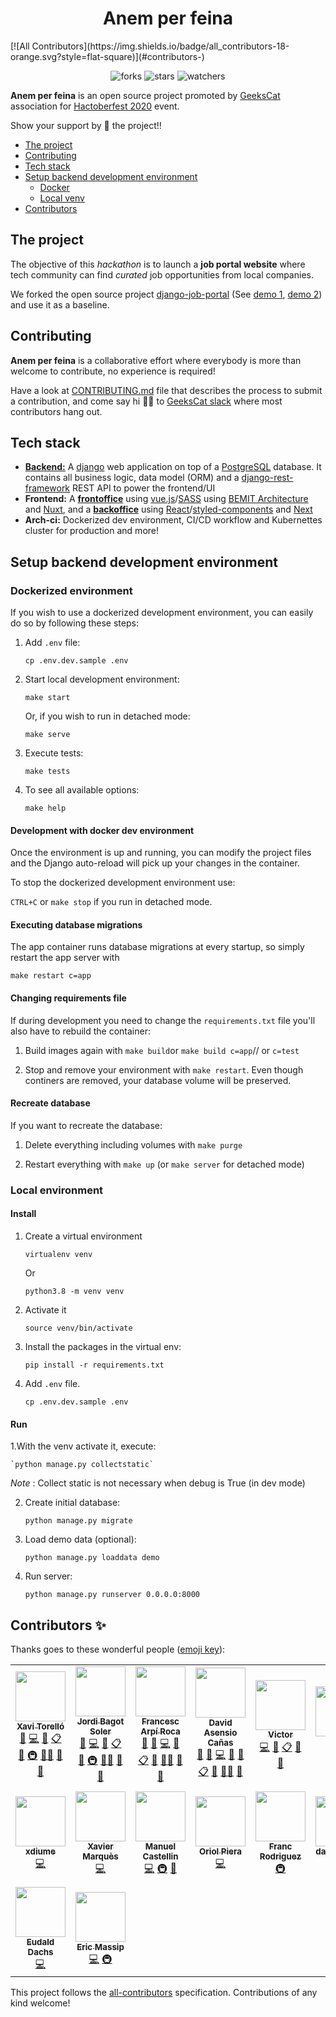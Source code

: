 <h1 align="center">Anem per feina</h1>
<!-- ALL-CONTRIBUTORS-BADGE:START - Do not remove or modify this section -->
[![All Contributors](https://img.shields.io/badge/all_contributors-18-orange.svg?style=flat-square)](#contributors-)
<!-- ALL-CONTRIBUTORS-BADGE:END -->
<p align="center">
    <img alt="forks" src="https://img.shields.io/github/forks/GeeksCAT/anem-per-feina?label=Forks&style=social"/>
    <img alt="stars" src="https://img.shields.io/github/stars/GeeksCAT/anem-per-feina?style=social"/>
    <img alt="watchers" src="https://img.shields.io/github/watchers/GeeksCAT/anem-per-feina?style=social"/>
</p>

**Anem per feina** is an open source project promoted by [GeeksCat](https://geekscat.org/) association for [Hactoberfest 2020](https://hacktoberfest.geekscat.org/) event.

Show your support by 🌟 the project!!

* [The project](#the-project)
* [Contributing](#contributing)
* [Tech stack](#tech-stack)
* [Setup backend development environment](#setup-backend-development-environment)
  * [Docker](#docker)
  * [Local venv](#local-venv)
* [Contributors](#contributors)

<a name="the-project"></a>
## The project

The objective of this _hackathon_ is to launch a **job portal website** where tech community can find _curated_ job opportunities from local companies.

We forked the open source project [django-job-portal](https://github.com/manjurulhoque/django-job-portal) (See [demo 1](https://django-portal.herokuapp.com/), [demo 2](http://jobs.manjurulhoque.com/)) and use it as a baseline.


<a name="contributing"></a>
## Contributing

**Anem per feina** is a collaborative effort where everybody is more than welcome to contribute, no experience is required!

Have a look at [CONTRIBUTING.md](CONTRIBUTING.md) file that describes the process to submit a contribution, and come say hi 👋👋 to [GeeksCat slack](https://geekscat.slack.com) where most contributors hang out.

<a name="tech-stack"></a>
## Tech stack

* **[Backend:](https://github.com/GeeksCAT/anem-per-feina)** A [django](https://www.djangoproject.com/) web application on top of a [PostgreSQL](https://www.postgresql.org/) database. It contains all business logic, data model (ORM) and a [django-rest-framework](https://www.django-rest-framework.org/) REST API to power the frontend/UI
* **Frontend:** A **[frontoffice](https://github.com/GeeksCAT/anem-per-feina-frontoffice)** using [vue.js](https://vuejs.org/)/[SASS](https://sass-lang.com/) using [BEMIT Architecture](https://csswizardry.com/2015/08/bemit-taking-the-bem-naming-convention-a-step-further/) and [Nuxt](https://nuxtjs.org/), and a **[backoffice](https://github.com/GeeksCAT/anem-per-feina-backoffice)** using [React](https://reactjs.org/)/[styled-components](https://styled-components.com/) and [Next](https://nextjs.org/)
* **Arch-ci:** Dockerized dev environment, CI/CD workflow and Kubernettes cluster for production and more!

<a name="setup-backend-development-environment"></a>
## Setup backend development environment

<a name="docker"></a>
### Dockerized environment

If you wish to use a dockerized development environment, you can easily do so by following these steps:

1. Add `.env` file:

    `cp .env.dev.sample .env`

2. Start local development environment:

    `make start`

    Or, if you wish to run in detached mode:

   `make serve`

3. Execute tests:

    `make tests`

4. To see all available options:

    `make help`

#### Development with docker dev environment

Once the environment is up and running, you can modify the project files and the
Django auto-reload will pick up your changes in the container.

To stop the dockerized development environment use:

`CTRL+C` or `make stop` if you run in detached mode.

#### Executing database migrations

The app container runs database migrations at every startup, so simply restart the app server with

`make restart c=app`

#### Changing requirements file

If during development you need to change the `requirements.txt` file you'll also have to rebuild the container:

1. Build images again with `make build`or `make build c=app`// or `c=test`

2. Stop and remove your environment with `make restart`. Even though continers are removed, your database volume will be preserved.

#### Recreate database

If you want to recreate the database:

1. Delete everything including volumes with `make purge`

2. Restart everything with `make up` (or `make server` for detached mode)

<a name="local-venv"></a>
### Local environment

#### Install

1. Create a virtual environment

    `virtualenv venv`

    Or

    `python3.8 -m venv venv`

2. Activate it

    `source venv/bin/activate`

3. Install the packages in the virtual env:

    `pip install -r requirements.txt`

4. Add `.env` file.

    `cp .env.dev.sample .env`

#### Run

1.With the venv activate it, execute:

    `python manage.py collectstatic`

*Note* : Collect static is not necessary when debug is True (in dev mode)

2. Create initial database:

    `python manage.py migrate`


3. Load demo data (optional):

    `python manage.py loaddata demo`

4. Run server:

    `python manage.py runserver 0.0.0.0:8000`

<a name="contributors"></a>
## Contributors ✨

Thanks goes to these wonderful people ([emoji key](https://allcontributors.org/docs/en/emoji-key)):

<!-- ALL-CONTRIBUTORS-LIST:START - Do not remove or modify this section -->
<!-- prettier-ignore-start -->
<!-- markdownlint-disable -->
<table>
  <tr>
    <td align="center"><a href="http://xaviertorello.cat/"><img src="https://avatars3.githubusercontent.com/u/8709244?v=4?s=80" width="80px;" alt=""/><br /><sub><b>Xavi Torelló</b></sub></a><br /><a href="#question-XaviTorello" title="Answering Questions">💬</a> <a href="https://github.com/GeeksCat/anem-per-feina/commits?author=XaviTorello" title="Code">💻</a> <a href="https://github.com/GeeksCat/anem-per-feina/commits?author=XaviTorello" title="Documentation">📖</a> <a href="#eventOrganizing-XaviTorello" title="Event Organizing">📋</a> <a href="#ideas-XaviTorello" title="Ideas, Planning, & Feedback">🤔</a> <a href="#infra-XaviTorello" title="Infrastructure (Hosting, Build-Tools, etc)">🚇</a> <a href="#mentoring-XaviTorello" title="Mentoring">🧑‍🏫</a> <a href="#projectManagement-XaviTorello" title="Project Management">📆</a> <a href="https://github.com/GeeksCat/anem-per-feina/pulls?q=is%3Apr+reviewed-by%3AXaviTorello" title="Reviewed Pull Requests">👀</a></td>
    <td align="center"><a href="https://github.com/jbagot"><img src="https://avatars1.githubusercontent.com/u/11691527?v=4?s=80" width="80px;" alt=""/><br /><sub><b>Jordi Bagot Soler</b></sub></a><br /><a href="#question-jbagot" title="Answering Questions">💬</a> <a href="https://github.com/GeeksCat/anem-per-feina/commits?author=jbagot" title="Code">💻</a> <a href="https://github.com/GeeksCat/anem-per-feina/commits?author=jbagot" title="Documentation">📖</a> <a href="#eventOrganizing-jbagot" title="Event Organizing">📋</a> <a href="#ideas-jbagot" title="Ideas, Planning, & Feedback">🤔</a> <a href="#infra-jbagot" title="Infrastructure (Hosting, Build-Tools, etc)">🚇</a> <a href="#mentoring-jbagot" title="Mentoring">🧑‍🏫</a> <a href="#projectManagement-jbagot" title="Project Management">📆</a> <a href="https://github.com/GeeksCat/anem-per-feina/pulls?q=is%3Apr+reviewed-by%3Ajbagot" title="Reviewed Pull Requests">👀</a></td>
    <td align="center"><a href="https://github.com/francescarpi"><img src="https://avatars0.githubusercontent.com/u/287872?v=4?s=80" width="80px;" alt=""/><br /><sub><b>Francesc Arpí Roca</b></sub></a><br /><a href="#question-francescarpi" title="Answering Questions">💬</a> <a href="https://github.com/GeeksCat/anem-per-feina/issues?q=author%3Afrancescarpi" title="Bug reports">🐛</a> <a href="https://github.com/GeeksCat/anem-per-feina/commits?author=francescarpi" title="Code">💻</a> <a href="https://github.com/GeeksCat/anem-per-feina/commits?author=francescarpi" title="Documentation">📖</a> <a href="#eventOrganizing-francescarpi" title="Event Organizing">📋</a> <a href="#ideas-francescarpi" title="Ideas, Planning, & Feedback">🤔</a> <a href="#mentoring-francescarpi" title="Mentoring">🧑‍🏫</a> <a href="#projectManagement-francescarpi" title="Project Management">📆</a> <a href="https://github.com/GeeksCat/anem-per-feina/pulls?q=is%3Apr+reviewed-by%3Afrancescarpi" title="Reviewed Pull Requests">👀</a></td>
    <td align="center"><a href="https://github.com/d-asensio"><img src="https://avatars2.githubusercontent.com/u/13970905?v=4?s=80" width="80px;" alt=""/><br /><sub><b>David Asensio Cañas</b></sub></a><br /><a href="#question-d-asensio" title="Answering Questions">💬</a> <a href="https://github.com/GeeksCat/anem-per-feina/issues?q=author%3Ad-asensio" title="Bug reports">🐛</a> <a href="https://github.com/GeeksCat/anem-per-feina/commits?author=d-asensio" title="Code">💻</a> <a href="#design-d-asensio" title="Design">🎨</a> <a href="https://github.com/GeeksCat/anem-per-feina/commits?author=d-asensio" title="Documentation">📖</a> <a href="#eventOrganizing-d-asensio" title="Event Organizing">📋</a> <a href="#ideas-d-asensio" title="Ideas, Planning, & Feedback">🤔</a> <a href="#mentoring-d-asensio" title="Mentoring">🧑‍🏫</a> <a href="https://github.com/GeeksCat/anem-per-feina/pulls?q=is%3Apr+reviewed-by%3Ad-asensio" title="Reviewed Pull Requests">👀</a></td>
    <td align="center"><a href="https://www.victormartingarcia.com/"><img src="https://avatars1.githubusercontent.com/u/659832?v=4?s=80" width="80px;" alt=""/><br /><sub><b>Victor</b></sub></a><br /><a href="https://github.com/GeeksCat/anem-per-feina/commits?author=victormartingarcia" title="Code">💻</a> <a href="https://github.com/GeeksCat/anem-per-feina/commits?author=victormartingarcia" title="Documentation">📖</a> <a href="#eventOrganizing-victormartingarcia" title="Event Organizing">📋</a> <a href="#ideas-victormartingarcia" title="Ideas, Planning, & Feedback">🤔</a> <a href="https://github.com/GeeksCat/anem-per-feina/pulls?q=is%3Apr+reviewed-by%3Avictormartingarcia" title="Reviewed Pull Requests">👀</a></td>
    <td align="center"><a href="https://github.com/fullonic"><img src="https://avatars3.githubusercontent.com/u/13336073?v=4?s=80" width="80px;" alt=""/><br /><sub><b>dbf</b></sub></a><br /><a href="https://github.com/GeeksCat/anem-per-feina/commits?author=fullonic" title="Code">💻</a> <a href="https://github.com/GeeksCat/anem-per-feina/pulls?q=is%3Apr+reviewed-by%3Afullonic" title="Reviewed Pull Requests">👀</a></td>
    <td align="center"><a href="https://github.com/ytturi"><img src="https://avatars2.githubusercontent.com/u/8191681?v=4?s=80" width="80px;" alt=""/><br /><sub><b>Ytturi</b></sub></a><br /><a href="https://github.com/GeeksCat/anem-per-feina/commits?author=ytturi" title="Code">💻</a> <a href="#ideas-ytturi" title="Ideas, Planning, & Feedback">🤔</a> <a href="#infra-ytturi" title="Infrastructure (Hosting, Build-Tools, etc)">🚇</a> <a href="https://github.com/GeeksCat/anem-per-feina/pulls?q=is%3Apr+reviewed-by%3Aytturi" title="Reviewed Pull Requests">👀</a></td>
    <td align="center"><a href="https://github.com/dguillen12"><img src="https://avatars0.githubusercontent.com/u/71018943?v=4?s=80" width="80px;" alt=""/><br /><sub><b>Didac Guillen</b></sub></a><br /><a href="https://github.com/GeeksCat/anem-per-feina/commits?author=dguillen12" title="Code">💻</a> <a href="#infra-dguillen12" title="Infrastructure (Hosting, Build-Tools, etc)">🚇</a></td>
  </tr>
  <tr>
    <td align="center"><a href="https://github.com/xdiume"><img src="https://avatars1.githubusercontent.com/u/72464185?v=4?s=80" width="80px;" alt=""/><br /><sub><b>xdiume</b></sub></a><br /><a href="https://github.com/GeeksCat/anem-per-feina/commits?author=xdiume" title="Code">💻</a></td>
    <td align="center"><a href="https://avatars.githubusercontent.com/u/6842807"><img src="https://avatars2.githubusercontent.com/u/6842807?v=4?s=80" width="80px;" alt=""/><br /><sub><b>Xavier Marquès</b></sub></a><br /><a href="https://github.com/GeeksCat/anem-per-feina/commits?author=wolframtheta" title="Code">💻</a></td>
    <td align="center"><a href="https://www.linkedin.com/in/castellinmanuel/"><img src="https://avatars2.githubusercontent.com/u/2655072?v=4?s=80" width="80px;" alt=""/><br /><sub><b>Manuel Castellin</b></sub></a><br /><a href="https://github.com/GeeksCat/anem-per-feina/commits?author=mcastellin" title="Code">💻</a> <a href="#infra-mcastellin" title="Infrastructure (Hosting, Build-Tools, etc)">🚇</a> <a href="https://github.com/GeeksCat/anem-per-feina/pulls?q=is%3Apr+reviewed-by%3Amcastellin" title="Reviewed Pull Requests">👀</a></td>
    <td align="center"><a href="https://github.com/oriolpiera"><img src="https://avatars2.githubusercontent.com/u/26488435?v=4?s=80" width="80px;" alt=""/><br /><sub><b>Oriol Piera</b></sub></a><br /><a href="https://github.com/GeeksCat/anem-per-feina/commits?author=oriolpiera" title="Code">💻</a></td>
    <td align="center"><a href="http://www.tecob.com/"><img src="https://avatars3.githubusercontent.com/u/2232647?v=4?s=80" width="80px;" alt=""/><br /><sub><b>Franc Rodriguez</b></sub></a><br /><a href="#infra-francrodriguez" title="Infrastructure (Hosting, Build-Tools, etc)">🚇</a></td>
    <td align="center"><a href="https://stackoverflow.com/users/842935/danihp?tab=profile"><img src="https://avatars2.githubusercontent.com/u/3105983?v=4?s=80" width="80px;" alt=""/><br /><sub><b>dani herrera</b></sub></a><br /><a href="https://github.com/GeeksCat/anem-per-feina/commits?author=ctrl-alt-d" title="Code">💻</a></td>
    <td align="center"><a href="https://github.com/mcmontseny"><img src="https://avatars0.githubusercontent.com/u/72517550?v=4?s=80" width="80px;" alt=""/><br /><sub><b>Marc Casamitjana Montseny</b></sub></a><br /><a href="https://github.com/GeeksCat/anem-per-feina/commits?author=mcmontseny" title="Code">💻</a></td>
    <td align="center"><a href="https://github.com/lluisd"><img src="https://avatars3.githubusercontent.com/u/7629843?v=4?s=80" width="80px;" alt=""/><br /><sub><b>lluisd</b></sub></a><br /><a href="https://github.com/GeeksCat/anem-per-feina/commits?author=lluisd" title="Code">💻</a></td>
  </tr>
  <tr>
    <td align="center"><a href="https://github.com/eudago"><img src="https://avatars2.githubusercontent.com/u/809916?v=4?s=80" width="80px;" alt=""/><br /><sub><b>Eudald Dachs</b></sub></a><br /><a href="https://github.com/GeeksCat/anem-per-feina/commits?author=eudago" title="Code">💻</a></td>
    <td align="center"><a href="https://www.linkedin.com/in/ericmassip/"><img src="https://avatars3.githubusercontent.com/u/22151914?v=4?s=80" width="80px;" alt=""/><br /><sub><b>Eric Massip</b></sub></a><br /><a href="https://github.com/GeeksCat/anem-per-feina/commits?author=ericmassip" title="Code">💻</a> <a href="#infra-ericmassip" title="Infrastructure (Hosting, Build-Tools, etc)">🚇</a></td>
  </tr>
</table>

<!-- markdownlint-restore -->
<!-- prettier-ignore-end -->

<!-- ALL-CONTRIBUTORS-LIST:END -->

This project follows the [all-contributors](https://github.com/all-contributors/all-contributors) specification. Contributions of any kind welcome!
